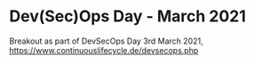 # Dev(Sec)Ops Day - March 2021
Breakout as part of DevSecOps Day 3rd March 2021, https://www.continuouslifecycle.de/devsecops.php
